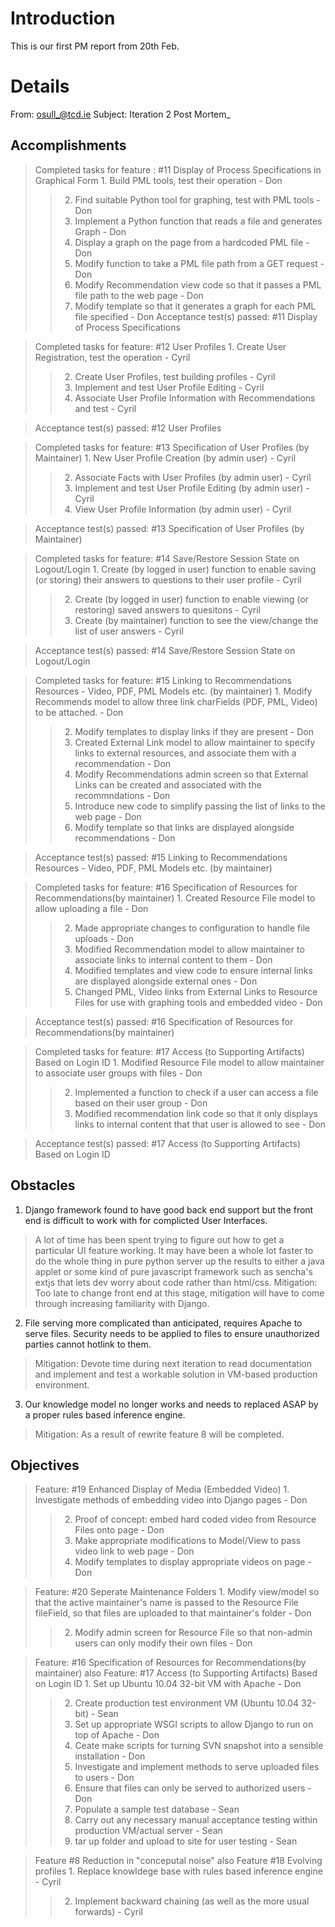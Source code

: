 # Introduction #

This is our first PM report from 20th Feb.


# Details #

From: osull_@tcd.ie
Subject: Iteration 2 Post Mortem_

## Accomplishments ##
> Completed tasks for feature : #11 Display of Process Specifications in Graphical Form
    1. Build PML tools, test their operation - Don
> > 2. Find suitable Python tool for graphing, test with PML tools - Don
> > 3. Implement a Python function that reads a file and generates Graph - Don
> > 4. Display a graph on the page from a hardcoded PML file - Don
> > 5. Modify function to take a PML file path from a GET request - Don
> > 6. Modify Recommendation view code so that it passes a PML file path to the web page - Don
> > 7. Modify template so that it generates a graph for each PML file specified - Don
> > Acceptance test(s) passed: #11 Display of Process Specifications


> Completed tasks for feature: #12 User Profiles
    1. Create User Registration, test the operation - Cyril
> > 2. Create User Profiles, test building profiles - Cyril
> > 3. Implement and test User Profile Editing - Cyril
> > 4. Associate User Profile Information with Recommendations and test - Cyril

> Acceptance test(s) passed: #12 User Profiles

> Completed tasks for feature: #13 Specification of User Profiles (by Maintainer)
    1. New User Profile Creation (by admin user) - Cyril
> > 2. Associate Facts with User Profiles (by admin user) - Cyril
> > 3. Implement and test User Profile Editing (by admin user) - Cyril
> > 4. View User Profile Information (by admin user) - Cyril

> Acceptance test(s) passed: #13 Specification of User Profiles (by Maintainer)

> Completed tasks for feature: #14 Save/Restore Session State on Logout/Login
    1. Create (by logged in user) function to enable saving (or storing) their answers to questions to their user profile - Cyril
> > 2. Create (by logged in user) function to enable viewing (or restoring) saved answers to quesitons - Cyril
> > 3. Create (by maintainer) function to see the view/change the list of user answers - Cyril

> Acceptance test(s) passed: #14 Save/Restore Session State on Logout/Login

> Completed tasks for feature: #15 Linking to Recommendations Resources - Video, PDF, PML Models etc. (by maintainer)
    1. Modify Recommends model to allow three link charFields (PDF, PML, Video) to be attached. - Don
> > 2. Modify templates to display links if they are present - Don
> > 3. Created External Link model to allow maintainer to specify links to external resources, and associate them with a recommendation - Don
> > 4. Modify Recommendations admin screen so that External Links can be created and associated with the recommndations - Don
> > 5. Introduce new code to simplify passing the list of links to the web page - Don
> > 6. Modify template so that links are displayed alongside recommendations - Don

> Acceptance test(s) passed: #15 Linking to Recommendations Resources - Video, PDF, PML Models etc. (by maintainer)

> Completed tasks for feature: #16 Specification of Resources for Recommendations(by maintainer)
    1. Created Resource File model to allow uploading a file - Don
> > 2. Made appropriate changes to configuration to handle file uploads - Don
> > 3. Modified Recommendation model to allow maintainer to associate links to internal content to them - Don
> > 4. Modified templates and view code to ensure internal links are displayed alongside external ones - Don
> > 5. Changed PML, Video links from External Links to Resource Files for use with graphing tools and embedded video - Don

> Acceptance test(s) passed: #16 Specification of Resources for Recommendations(by maintainer)

> Completed tasks for feature: #17 Access (to Supporting Artifacts) Based on Login ID
    1. Modified Resource File model to allow maintainer to associate user groups with files - Don
> > 2. Implemented a function to check if a user can access a file based on their user group - Don
> > 3. Modified recommendation link code so that it only displays links to internal content that that user is allowed to see - Don

> Acceptance test(s) passed: #17 Access (to Supporting Artifacts) Based on Login ID

## Obstacles ##
1. Django framework found to have good back end support but the front end is difficult to work with for complicted User Interfaces.
> A lot of time has been spent trying to figure out how to get a particular UI feature working.
> It may have been a whole lot faster to do the whole thing in pure python server up the results
> to either a java applet or some kind of pure javascript framework such as sencha's extjs that lets dev worry about code rather than html/css.
> Mitigation: Too late to change front end at this stage, mitigation will have to come through increasing familiarity with Django.
2. File serving more complicated than anticipated, requires Apache to serve files.  Security needs to be applied to files to ensure unauthorized parties cannot hotlink to them.
> Mitigation: Devote time during next iteration to read documentation and implement and test a workable solution in VM-based production environment.
3. Our knowledge model no longer works and needs to replaced ASAP by a proper rules based inference engine.
> Mitigation: As a result of rewrite feature 8 will be completed.

## Objectives ##
> Feature: #19 Enhanced Display of Media (Embedded Video)
    1. Investigate methods of embedding video into Django pages - Don
> > 2. Proof of concept: embed hard coded video from Resource Files onto page - Don
> > 3. Make appropriate modifications to Model/View to pass video link to web page - Don
> > 4. Modify templates to display appropriate videos on page - Don


> Feature: #20 Seperate Maintenance Folders
    1. Modify view/model so that the active maintainer's name is passed to the Resource File fileField, so that files are uploaded to that maintainer's folder - Don
> > 2. Modify admin screen for Resource File so that non-admin users can only modify their own files - Don


> Feature: #16 Specification of Resources for Recommendations(by maintainer)
> also Feature: #17 Access (to Supporting Artifacts) Based on Login ID
    1. Set up Ubuntu 10.04 32-bit VM with Apache - Don
> > 2. Create production test environment VM (Ubuntu 10.04 32-bit) - Sean
> > 3. Set up appropriate WSGI scripts to allow Django to run on top of Apache - Don
> > 4. Ceate make scripts for turning SVN snapshot into a sensible installation - Don
> > 5. Investigate and implement methods to serve uploaded files to users - Don
> > 6. Ensure that files can only be served to authorized users - Don
> > 7. Populate a sample test database - Sean
> > 8. Carry out any necessary manual acceptance testing within production VM/actual server - Sean
> > 9. tar up folder and upload to site for user testing - Sean


> Feature #8 Reduction in "conceputal noise"
> also Feature #18 Evolving profiles
    1. Replace knowldege base with rules based inference engine - Cyril
> > 2. Implement backward chaining (as well as the more usual forwards) - Cyril
